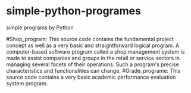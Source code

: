 # simple-python-programes
simple programs by Python

#Shop_program: 
This source code contains the fundamental project concept as well as a very basic and straightforward logical program. A computer-based software program called a shop management system is made to assist companies and groups in the retail or service sectors in managing several facets of their operations. Such a program's precise characteristics and functionalities can change.
#Grade_programe: 
This source code contains a very basic academic performance evaluation system program.
